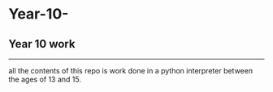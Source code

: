 # Year-10-

## Year 10 work 
---

all the contents of this repo is work done in a python interpreter between the ages of 13 and 15.
